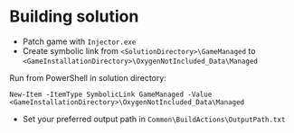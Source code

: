 # Building solution
- Patch game with `Injector.exe`
- Create symbolic link from `<SolutionDirectory>\GameManaged` to `<GameInstallationDirectory>\OxygenNotIncluded_Data\Managed`

Run from PowerShell in solution directory:
    
`New-Item -ItemType SymbolicLink GameManaged -Value <GameInstallationDirectory>\OxygenNotIncluded_Data\Managed`
    
- Set your preferred output path in `Common\BuildActions\OutputPath.txt`
